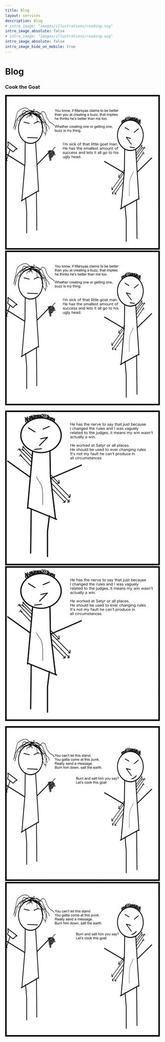 ```yaml
---
title: Blog
layout: services
description: Blog
# intro_image: "images/illustrations/reading.svg"
intro_image_absolute: false
# intro_image: "images/illustrations/reading.svg"
intro_image_absolute: false
intro_image_hide_on_mobile: true
---
```


# Blog

### Cook the Goat

<span class = 'blog'>
<img class = 'comic' src='/assets/cartoon/021/021-01.jpg'> <br />
<img class = 'comic' src='/assets/cartoon/021/021-01.jpg'> <br />

<img class = 'comic' src='/assets/cartoon/021/021-02.jpg'>  <br />
<img class = 'comic' src='/assets/cartoon/021/021-02.jpg'>  <br />

<img class = 'comic' src='/assets/cartoon/021/021-03.jpg'> 
<img class = 'comic' src='/assets/cartoon/021/021-03.jpg'> 



